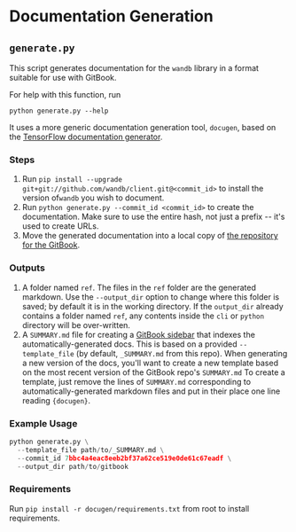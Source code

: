 # Documentation Generation

## `generate.py`

This script generates documentation for the `wandb` library
in a format suitable for use with GitBook.

For help with this function, run

```text
python generate.py --help
```

It uses a more generic documentation generation tool,
`docugen`,
based on the
[TensorFlow documentation generator](https://www.github.com/tensorflow/docs).

### Steps

1. Run `pip install --upgrade git+git://github.com/wandb/client.git@<commit_id>`
to install the version of`wandb` you wish to document.
2. Run `python generate.py --commit_id <commit_id>` to create the documentation.
Make sure to use the entire hash, not just a prefix -- it's used to create URLs.
3. Move the generated documentation into a local copy of
[the repository for the GitBook](https://www.github.com/).

### Outputs

1. A folder named `ref`.
The files in the `ref` folder are the generated markdown.
Use the `--output_dir` option to change where this folder is saved;
by default it is in the working directory.
If the `output_dir` already contains a folder named `ref`,
any contents inside the `cli` or `python` directory will be over-written.
2. A `SUMMARY.md` file for creating a
[GitBook sidebar](https://docs.gitbook.com/integrations/github/content-configuration#summary)
that indexes the automatically-generated docs.
This is based on a provided `--template_file`
\(by default, `_SUMMARY.md` from this repo\).
When generating a new version of the docs,
you'll want to create a new template based on
the most recent version of the GitBook repo's `SUMMARY.md`
To create a template, just remove the lines of `SUMMARY.md`
corresponding to automatically-generated
markdown files and put in their place one line reading `{docugen}`.

### Example Usage

```python
python generate.py \
  --template_file path/to/_SUMMARY.md \
  --commit_id 7bbc4a4eac8eeb2bf37a62ce519e0de61c67eadf \
  --output_dir path/to/gitbook
```

### Requirements

Run `pip install -r docugen/requirements.txt` from root to install requirements.

